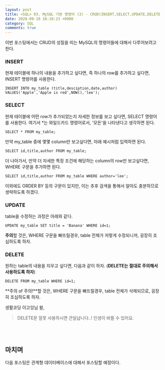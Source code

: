 ```yaml
---
layout: post
title: <SQL> 03. MySQL 기본 명령어 (3) - CRUD(INSERT,SELECT,UPDATE,DELETE)
date: 2020-09-10 16:10:23 +0900
category: SQL
comments: true
---
```

이번 포스팅에서는 CRUD의 성질을 띠는 MySQL의 명령어들에 대해서 다루어보려고 한다. 

### INSERT

현재 테이블에 하나의 내용을 추가하고 싶다면, 즉 하나의 row를 추가하고 싶다면, INSERT 명령어를 사용한다.

```
INSERT INTO my_table (title,desciption,date,author) VALUES('Apple','Apple is red',NOW(),'lee');
```

### SELECT

현재 테이블에 어떤 row가 추가되었는지 자세한 정보를 보고 싶다면, SELECT 명령어를 사용한다. 여기서 *는 와일드카드 명령어로서, '모든'을 나타낸다고 생각하면 된다.

```
SELECT * FROM my_table;
```

만약 my_table 중에 몇몇 column만 보고싶다면, 아래 예시처럼 입력하면 된다.

```
SELECT id,title,author FROM my_table;
```

더 나아가서, 만약 더 자세한 특정 조건에 해당하는 column의 row만 보고싶다면, WHERE 구문을 추가하면 된다.

```
SELECT id,title,author FROM my_table WHERE author='lee';
```

이외에도 ORDER BY 등의 구문이 있지만, 이는 추후 검색을 통해서 알아도 충분하므로 생략하도록 하겠다.

### UPDATE

table을 수정하는 과정은 아래와 같다.

```
UPDATE my_table SET title = 'Banana' WHERE id=1;
```

**주의**할 것은, WHERE 구문을 빠뜨릴경우, table 전체가 저렇게 수정되니까, 굉장히 조심하도록 하자.

### DELETE

원하는 table의 내용을 지우고 싶다면, 다음과 같이 하자.
(**DELETE는 절대로 주의해서 사용하도록 하자**)

```
DELETE FROM my_table WHERE id=1;
```

**주의 of 주의!**할 것은, WHERE 구문을 빠뜨릴경우, table 전체가 삭제되므로, 굉장히 조심하도록 하자. 

생활코딩 이고잉님 왈,
> DELETE문 잘못 사용하시면 큰일납니다..! 인생이 바뀔 수 있어요.

<br/>
<br/>

## 마치며

다음 포스팅은 관계형 데이터베이스에 대해서 포스팅할 예정이다.
